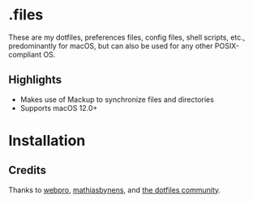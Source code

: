 # .files
These are my dotfiles, preferences files, config files, shell scripts, etc., predominantly for macOS, but can also be used for any other POSIX-compliant OS.

## Highlights
* Makes use of Mackup to synchronize files and directories
* Supports macOS 12.0+

# Installation


## Credits
Thanks to [webpro](https://github.com/webpro/dotfiles/), [mathiasbynens](https://github.com/mathiasbynens/dotfiles), and [the dotfiles community](https://dotfiles.github.io/).


